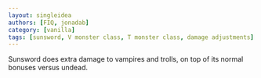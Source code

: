 ```yaml
---
layout: singleidea
authors: [FIQ, jonadab]
category: [vanilla]
tags: [sunsword, V monster class, T monster class, damage adjustments]
---
```

Sunsword does extra damage to vampires and trolls, on top of its normal bonuses versus undead.
